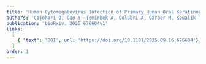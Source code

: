 ```yaml
---
title: 'Human Cytomegalovirus Infection of Primary Human Oral Keratinocytes Induces Intermediate Keratinocyte Differentiation and an Altered Innate Immune Response'
authors: 'Cojohari O, Cao Y, Temirbek A, Colubri A, Garber M, Kowalik T'
publication: 'bioRxiv. 2025 676604v1'
links:
  [
    { 'text': 'DOI', url: 'https://doi.org/10.1101/2025.09.16.676604'},
  ]
order: 1
---
```

